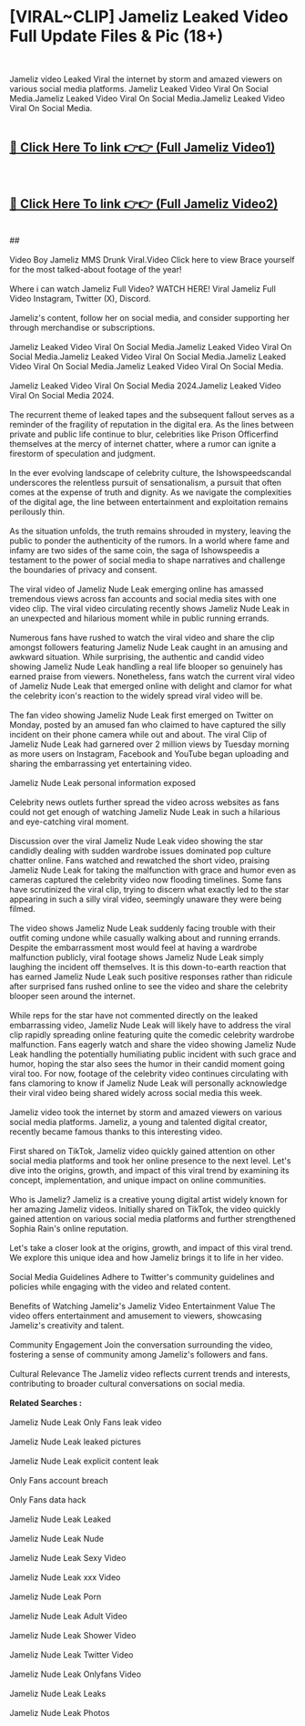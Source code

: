 # [VIRAL~CLIP] Jameliz Leaked Video Full Update Files & Pic (18+) <br>
<br>

Jameliz video Leaked Viral the internet by storm and amazed viewers on various social media platforms. Jameliz Leaked Video Viral On Social Media.Jameliz Leaked Video Viral On Social Media.Jameliz Leaked Video Viral On Social Media.<br>
 <br>

##  <a href="https://play.trustnlinepharmacy.us?title=Full Jameliz&ref=git">🔴 Click Here To link 👉👉 (Full Jameliz Video1)</a><br>
  <br>

##  <a href="https://play.trustnlinepharmacy.us?title=Full Jameliz&ref=git">🔴 Click Here To link 👉👉 (Full Jameliz Video2)</a><br>
  <br>
  ##


  <br>

  <br>
Video Boy Jameliz MMS Drunk Viral.Video Click here to view Brace yourself for the most talked-about footage of the year!
<br><br>
Where i can watch Jameliz Full Video? WATCH HERE! Viral Jameliz Full Video Instagram, Twitter (X), Discord.
<br><br>
Jameliz's content, follow her on social media, and consider supporting her through merchandise or subscriptions.
<br><br>
Jameliz Leaked Video Viral On Social Media.Jameliz Leaked Video Viral On Social Media.Jameliz Leaked Video Viral On Social Media.Jameliz Leaked Video Viral On Social Media.Jameliz Leaked Video Viral On Social Media.
<br><br>
Jameliz Leaked Video Viral On Social Media 2024.Jameliz Leaked Video Viral On Social Media 2024.
<br><br>
The recurrent theme of leaked tapes and the subsequent fallout serves as a reminder of the fragility of reputation in the digital era. As the lines between private and public life continue to blur, celebrities like Prison Officerfind themselves at the mercy of internet chatter, where a rumor can ignite a firestorm of speculation and judgment.
<br><br>
In the ever evolving landscape of celebrity culture, the Ishowspeedscandal underscores the relentless pursuit of sensationalism, a pursuit that often comes at the expense of truth and dignity. As we navigate the complexities of the digital age, the line between entertainment and exploitation remains perilously thin.
<br><br>
As the situation unfolds, the truth remains shrouded in mystery, leaving the public to ponder the authenticity of the rumors. In a world where fame and infamy are two sides of the same coin, the saga of Ishowspeedis a testament to the power of social media to shape narratives and challenge the boundaries of privacy and consent.
<br><br>
The viral video of Jameliz Nude Leak emerging online has amassed tremendous views across fan accounts and social media sites with one video clip. The viral video circulating recently shows Jameliz Nude Leak in an unexpected and hilarious moment while in public running errands.
<br><br>
Numerous fans have rushed to watch the viral video and share the clip amongst followers featuring Jameliz Nude Leak caught in an amusing and awkward situation. While surprising, the authentic and candid video showing Jameliz Nude Leak handling a real life blooper so genuinely has earned praise from viewers. Nonetheless, fans watch the current viral video of Jameliz Nude Leak that emerged online with delight and clamor for what the celebrity icon's reaction to the widely spread viral video will be.
<br><br>
The fan video showing Jameliz Nude Leak first emerged on Twitter on Monday, posted by an amused fan who claimed to have captured the silly incident on their phone camera while out and about. The viral Clip of Jameliz Nude Leak had garnered over 2 million views by Tuesday morning as more users on Instagram, Facebook and YouTube began uploading and sharing the embarrassing yet entertaining video.
<br><br>
Jameliz Nude Leak personal information exposed
<br><br>
Celebrity news outlets further spread the video across websites as fans could not get enough of watching Jameliz Nude Leak in such a hilarious and eye-catching viral moment.
<br><br>
Discussion over the viral Jameliz Nude Leak video showing the star candidly dealing with sudden wardrobe issues dominated pop culture chatter online. Fans watched and rewatched the short video, praising Jameliz Nude Leak for taking the malfunction with grace and humor even as cameras captured the celebrity video now flooding timelines. Some fans have scrutinized the viral clip, trying to discern what exactly led to the star appearing in such a silly viral video, seemingly unaware they were being filmed.
<br><br>
The video shows Jameliz Nude Leak suddenly facing trouble with their outfit coming undone while casually walking about and running errands. Despite the embarrassment most would feel at having a wardrobe malfunction publicly, viral footage shows Jameliz Nude Leak simply laughing the incident off themselves. It is this down-to-earth reaction that has earned Jameliz Nude Leak such positive responses rather than ridicule after surprised fans rushed online to see the video and share the celebrity blooper seen around the internet.
<br><br>
While reps for the star have not commented directly on the leaked embarrassing video, Jameliz Nude Leak will likely have to address the viral clip rapidly spreading online featuring quite the comedic celebrity wardrobe malfunction. Fans eagerly watch and share the video showing Jameliz Nude Leak handling the potentially humiliating public incident with such grace and humor, hoping the star also sees the humor in their candid moment going viral too. For now, footage of the celebrity video continues circulating with fans clamoring to know if Jameliz Nude Leak will personally acknowledge their viral video being shared widely across social media this week.
<br><br>
Jameliz video took the internet by storm and amazed viewers on various social media platforms. Jameliz, a young and talented digital creator, recently became famous thanks to this interesting video.
<br><br>
First shared on TikTok, Jameliz video quickly gained attention on other social media platforms and took her online presence to the next level. Let's dive into the origins, growth, and impact of this viral trend by examining its concept, implementation, and unique impact on online communities.
<br><br>
Who is Jameliz? Jameliz is a creative young digital artist widely known for her amazing Jameliz videos. Initially shared on TikTok, the video quickly gained attention on various social media platforms and further strengthened Sophia Rain's online reputation.
<br><br>
Let's take a closer look at the origins, growth, and impact of this viral trend. We explore this unique idea and how Jameliz brings it to life in her video.
<br><br>
Social Media Guidelines Adhere to Twitter's community guidelines and policies while engaging with the video and related content.
<br><br>
Benefits of Watching Jameliz's Jameliz Video Entertainment Value The video offers entertainment and amusement to viewers, showcasing Jameliz's creativity and talent.
<br><br>
Community Engagement Join the conversation surrounding the video, fostering a sense of community among Jameliz's followers and fans.
<br><br>
Cultural Relevance The Jameliz video reflects current trends and interests, contributing to broader cultural conversations on social media.
<br><br>
<strong>Related Searches :</strong>
<br><br>
Jameliz Nude Leak Only Fans leak video
<br><br>
Jameliz Nude Leak leaked pictures
<br><br>
Jameliz Nude Leak explicit content leak
<br><br>
Only Fans account breach
<br><br>
Only Fans data hack
<br><br>
Jameliz Nude Leak Leaked
<br><br>
Jameliz Nude Leak Nude
<br><br>
Jameliz Nude Leak Sexy Video
<br><br>
Jameliz Nude Leak xxx Video
<br><br>
Jameliz Nude Leak Porn
<br><br>
Jameliz Nude Leak Adult Video
<br><br>
Jameliz Nude Leak Shower Video
<br><br>
Jameliz Nude Leak Twitter Video
<br><br>
Jameliz Nude Leak Onlyfans Video
<br><br>
Jameliz Nude Leak Leaks
<br><br>
Jameliz Nude Leak Photos